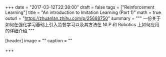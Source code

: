 +++
date = "2017-03-12T22:38:00"
draft = false
tags = ["Reinforcement Learning"]
title = "An introduction to Imitation Learning (Part 1)"
math = true
outurl = "https://zhuanlan.zhihu.com/p/25688750"
summary = """
一份关于如何在强化学习基础上引入监督学习以及其方法在 NLP 和 Robotics 上如何应用的详细介绍
"""

[header]
image = ""
caption = ""

+++
